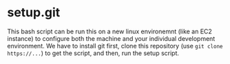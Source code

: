setup.git
=========

This bash script can be run this on a new linux environemnt (like an EC2 instance)
to configure both the machine and your individual development environment.
We have to install git first, clone this repository (use `git clone https://...`) to get the script,
and then, run the setup script.
